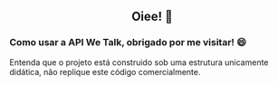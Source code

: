## <center/> Oiee! 🤗   

### Como usar a API We Talk, obrigado por me visitar! 😄   

Entenda que o projeto está construido sob uma estrutura unicamente didática, não replique este código comercialmente.